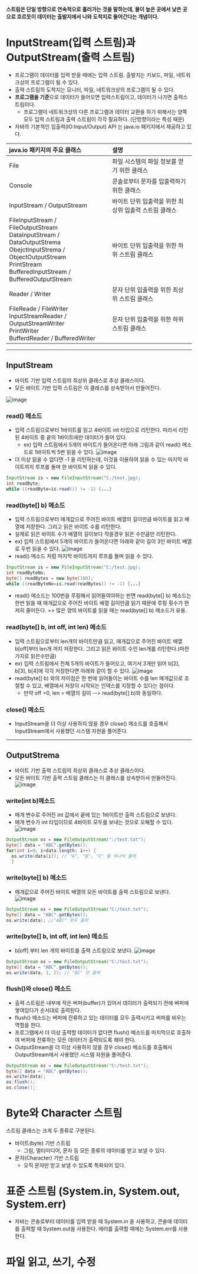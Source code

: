**스트림은 단일 방향으로 연속적으로 흘러가는 것을 말하는데, 물이 높은 곳에서 낮은 곳으로 흐르듯이 데이터는 출발지에서 나와 도착지로 들어간다는 개념이다.**

# **InputStream(입력 스트림)과 OutputStream(출력 스트림)**
- 프로그램이 데이터를 입력 받을 때에는 입력 스트림. 출발지는 키보드, 파일, 네트워크상의 프로그램이 될 수 있다.
- 출력 스트림의 도착지는 모니터, 파일, 네트워크상의 프로그램이 될 수 있다.
- **프로그램을 기준**으로 데이터가 들어오면 입력스트림이고, 데이터가 나가면 출력스트림이다.
  - 프로그램이 네트워크상의 다른 프로그램과 데이터 교환을 하기 위해서는 양쪽 모두 입력 스트림과 출력 스트림이 각각 필요하다. (단방향이라는 특성 때문) 
- 자바의 기본적인 입출력(IO:Input/Output) API 는 java.io 패키지에서 제공하고 있다.

|java.io 패키지의 주요 클래스|설명|
|:---|:---|
|File|파일 시스템의 파일 정보를 얻기 위한 클래스|
|Console|콘솔로부터 문자를 입출력하기 위한 클래스|
|InputStream / OutputStream|바이트 단위 입출력을 위한 최상위 입출력 스트림 클래스|
FileInputStream / FileOutputStream</br>    DataInputStream / DataOutputStrema</br>    ObejctInputStrema / ObjectOutputStream</br>    PrintStream</br>    BufferedInputStream / BufferedOutputStream| 바이트 단위 입출력을 위한 하위 스트림 클래스|
|Reader / Writer | 문자 단위 입출력을 위한 최상위 스트림 클래스|
FileReade / FileWriter</br>  InputStreamReader / OutputStreamWriter</br>  PrintWriter</br>  BufferdReader / BufferedWriter| 문자 단위 입출력을 위한 하위 스트림 클래스|

---
## **InputStream**
- 바이트 기반 입력 스트림의 최상위 클래스로 추상 클래스이다.
- 모든 바이트 기반 입력 스트림은 이 클래스를 상속받아서 만들어진다.

![image](https://user-images.githubusercontent.com/77083074/203725929-4c7d1059-cf63-4591-b084-c51b6ae0f44f.png)

### read() 메소드
- 입력 스트림으로부터 1바이트를 읽고 4바이트 int 타입으로 리턴한다. 따라서 리턴된 4바이트 중 끝의 1바이트에만 데이터가 들어 있다. 
  - ex) 입력 스트림에서 5개의 바이트가 들어온다면 아래 그림과 같이 read() 메소드로 1바이트씩 5번 읽을 수 있다.
![image](https://user-images.githubusercontent.com/77083074/203727118-98d6c68e-7ae4-4298-b16d-1477dfcfe80a.png)
- 더 이상 읽을 수 없다면 -1 을 리턴하는데, 이것을 이용하여 읽을 수 있는 마지막 바이트까지 루프를 돌며 한 바이트씩 읽을 수 있다.
```java
InputStream is = new FileInputStream("C:/test.jpg);
int readByte;
while ((readByte=is.read()) != -1) {...}
```
### read(byte[] b) 메소드
- 입력 스트림으로부터 매개값으로 주어진 바이트 배열의 길이만큼 바이트를 읽고 배열에 저장한다. 그리고 읽은 바이트 수를 리턴한다.
- 실제로 읽은 바이트 수가 배열의 길이보다 작을경우 읽은 수만큼만 리턴한다.
- ex) 입력 스트림에서 5개의 바이트가 들어온다면 아래와 같이 길이 3인 바이트 배열로 두번 읽을 수 있다.
![image](https://user-images.githubusercontent.com/77083074/203729265-1adc5220-598d-454d-8e43-8315f25d70d5.png)
- read() 메소드 처럼 마지막 바이트까지 루프를 돌며 읽을 수 있다.
```java
InputStream is = new FileInputStream("C:/test.jpg);
int readByteNo;
byte[] readBytes = new byte[100];
while ((readByteNo=is.read(readBytes)) != -1) {...}
```
- read() 메소드는 100번을 루핑해서 읽어들여야하는 반면 read(byte[] b) 메소드는 한번 읽을 때 매개값으로 주어진 바이트 배열 길이만큼 읽기 때문에 루핑 횟수가 현저히 줄어든다. => 많은 양의 바이트를 읽을 때는 read(byte[] b) 메소드가 유용.

### read(byte[] b, int off, int len) 메소드
- 입력 스트림으로부터 len개의 바이트만큼 읽고, 매개값으로 주어진 바이트 배열 b[off]부터 len개 까지 저장한다. 그리고 읽은 바이트 수인 len개를 리턴한다.(마찬가지로 읽은수만큼)
- ex) 입력 스트림에서 전체 5개의 바이트가 들어오고, 여기서 3개만 읽어 b[2], b[3], b[4]에 각각 저장한다면 아래와 같이 할 수 있다.
![image](https://user-images.githubusercontent.com/77083074/203731134-24ce3334-a235-4151-a67f-12004f63406e.png)
- read(byte[] b) 와의 차이점은 한 번에 읽어들이는 바이트 수를 len 매개값으로 조절할 수 있고, 배열에서 저장이 시작되는 인덱스를 지정할 수 있다는 점이다.
  - 만약 off =0, len = 배열의 길이  --> read(byte[] b)와 동일하다.

### close() 메소드
- InputStream을 더 이상 사용하지 않을 경우 close() 메소드를 호출해서 InputStream에서 사용했던 시스템 자원을 풀어준다.

---
## **OutputStrema**
- 바이트 기반 출력 스트림의 최상위 클래스로 추상 클래스이다.
- 모든 바이트 기반 출력 스트림 클래스는 이 클래스를 상속받아서 만들어진다.
![image](https://user-images.githubusercontent.com/77083074/203741744-a4863c3a-1276-44da-be3f-a74ed6350487.png)

### write(int b)메소드
- 매개 변수로 주어진 int 값에서 끝에 있는 1바이트만 출력 스트림으로 보낸다.
- 매개 변수가 int 타입이므로 4바이트 모두를 보내는 것으로 오해할 수 있다.
![image](https://user-images.githubusercontent.com/77083074/203743210-00825f0b-f796-4401-98e6-e7a2293e58e4.png)
```java
OutputStream os = new FileOutputStream(":/test.txt");
byte[] data = "ABC".getBytes();
for(int i=0; i<data.length; i++) {
  os.write(data[i]); // "A", "B", "C" 를 하나씩 풀력
  }
```
### write(byte[] b) 메소드
- 매개값으로 주어진 바이트 배열의 모든 바이트를 출력 스트림으로 보낸다.
![image](https://user-images.githubusercontent.com/77083074/203743761-a9aafdd3-9287-4260-9fc9-61b0cede3916.png)
```java
OutputStream os = new FileOutputStream("C:/test.txt");
byte[] data = "ABC".getBytes();
os.write(data); //"ABC" 모두 출력
```

### write(byte[] b, int off, int len) 메소드
- b[off] 부터 len 개의 바이트를 출력 스트림으로 보낸다.
![image](https://user-images.githubusercontent.com/77083074/203744063-d37c6c00-4af4-45ba-a397-3ebe4fb2b1db.png)
```java
OutputStream os = new FileOutputStream("C:/test.txt");
byte[] data = "ABC".getBytes();
os.write(data, 1, 2); // "BC" 만 출력
```

### flush()와 close() 메소드
- 출력 스트림은 내부에 작은 버퍼(buffer)가 있어서 데이터가 출력되기 전에 버퍼에 쌓여있다가 순서대로 출력된다.
- flush() 메소드는 버퍼에 잔류하고 있는 데이터를 모두 출력시키고 버퍼를 비우는 역할을 한다.
- 프로그램에서 더 이상 출력할 데이터가 없다면 flush() 메소드를 마지막으로 호출하여 버퍼에 잔류하는 모든 데이터가 출력되도록 해야 한다.
- OutputStream을 더 이상 사용하지 않을 경우 close() 메소드를 호출해서 OutputStream에서 사용했던 시스템 자원을 풀어준다.
```java
OutputStream os = new FileOutputStream("C:/test.txt");
byte[] data = "ABC".getBytes();
os.write(data);
os.flush();
os.close();
```

# **Byte와 Character 스트림**
스트림 클래스는 크게 두 종류로 구분된다. 
- 바이트(byte) 기반 스트림
  - 그림, 멀티미디어, 문자 등 모든 종류의 데이터를 받고 보낼 수 있다.
- 문자(Character) 기반 스트림
  - 오직 문자만 받고 보낼 수 있도록 특화되어 있다.
  


# **표준 스트림 (System.in, System.out, System.err)**
- 자바는 콘솔로부터 데이터를 입력 받을 때 System.in 을 사용하고, 콘솔에 데이터를 출력할 때 System.out을 사용한다. 에러를 출력할 때에는 System.err를 사용한다.

# **파일 읽고, 쓰기, 수정**
